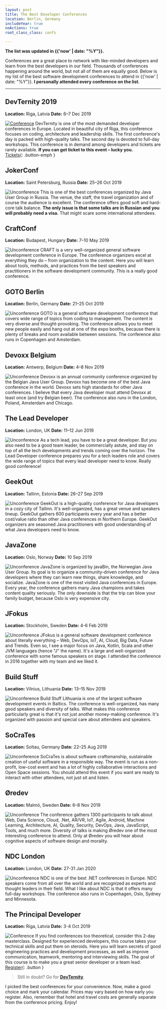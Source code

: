 ```yaml
---
layout: post
title: The Best Developer Conferences
location: Berlin, Germany
includeYear: true
noActions: true
root_class_class: confs

---
```


**The list was updated in {{'now' | date: "%Y"}}.**

Conferences are a great place to network with like-minded developers and learn from the best developers in our field. Thousands of conferences happening around the world, but not all of them are equally good. Below is my list of the best software development conferences to attend in {{'now' | date: "%Y"}}. **I personally attended every conference on the list**.

---

## DevTernity 2019

**Location:** Riga, Latvia
**Date:** 6–7 Dec 2019

[![Conference](/images/are_you_in.png)](https://devternity.com)
DevTernity is one of the most demanded developer conferences in Europe. Located in beautiful city of Riga, this conference focuses on coding, architecture and leadership skills. The first conference's day is packed with high-quality talks. The second day is devoted to full-day workshops. This conference is in demand among developers and tickets are rarely available. **If you can get ticket to this event – lucky you.**
<br>
[Tickets](https://devternity.com){: .button-emph }

## JokerConf

**Location:** Saint Petersburg, Russia
**Date:** 25–26 Oct 2019

![Unconference](https://avatars.io/twitter/jugru)
This is one of the best conferences organized by Java User Group in Russia. The venue, the staff, the travel organization and of course the audience is excellent. The conference offers good soft and hard-core talk balance. **The only issue is that some talks are in Russian and you will probably need a visa.** That might scare some international attendees.

## CraftConf

**Location:** Budapest, Hungary
**Date:** 7–10 May 2019

![Unconference](https://avatars.io/twitter/craftconf)
CRAFT is a very well-organized general software development conference in Europe. The conference organizers excel at everything they do – from organization to the content. Here you will learn about tools, methods, and practices from the best speakers and practitioners in the software development community. This is a really good conference.

## GOTO Berlin

**Location:** Berlin, Germany
**Date:** 21–25 Oct 2019

![Unconference](https://avatars.io/twitter/gotober)
GOTO is a general software development conference that covers wide range of topics from coding to management. The content is very diverse and thought-provoking. The conference allows you to meet new people easily and hang out at one of the expo booths, because there is plenty of breaks and room available between sessions. The conference also runs in Copenhagen and Amsterdam.

## Devoxx Belgium

**Location:** Antwerp, Belgium
**Date:** 4–8 Nov 2019

![Unconference](https://avatars.io/twitter/devoxx)
Devoxx is an annual community conference organized by the Belgian Java User Group. Devoxx has become one of the best Java conference in the world. Devoxx sets high standards for other Java conferences. I believe that every Java developer must attend Devoxx at least once (and try Belgian beer). The conference also runs in the London, Poland, Amsterdam and Chicago.

## The Lead Developer

**Location:** London, UK
**Date:** 11–12 Jun 2019

![Unconference](https://avatars.io/twitter/theleaddev)
As a tech lead, you have to be a great developer. But you also need to be a good team leader, be commercially astute, and stay on top of all the tech developments and trends coming over the horizon. The Lead Developer conference prepares you for a tech leaders role and covers the wide range of topics that every lead developer need to know. Really good conference!

## GeekOut

**Location:** Tallinn, Estonia
**Date:** 26–27 Sep 2019

![Unconference](https://avatars.io/twitter/geekoutee)
GeekOut is a high-quality conference for Java developers in a cozy city of Tallinn. It's well-organized, has a great venue and speakers lineup. GeekOut gathers 600 participants every year and has a better cost/value ratio than other Java conferences in Northern Europe. GeekOut organizers are seasoned Java practitioners with good understanding of what Java developers need to know.

## JavaZone

**Location:** Oslo, Norway
**Date:** 10 Sep 2019

![Unconference](https://avatars.io/twitter/javazone)
JavaZone is organized by javaBin, the Norwegian Java User Group. Its goal is to organize a community-driven conference for Java developers where they can learn new things, share knowledge, and socialize. JavaZone is one of the most visited Java conferences in Europe. Every year, the conference gathers many Java champions and takes content quality seriously. The only downside is that the trip can blow your family budget, because Oslo is very expensive city.

## JFokus

**Location:** Stockholm, Sweden
**Date:** 4-6 Feb 2019

![Unconference](https://avatars.io/twitter/jfokus)
JFokus is a general software development conference about literally everything – Web, DevOps, IoT, AI, Cloud, Big Data, Future and Trends. Even so, I see a major focus on Java, Kotlin, Scala and other JVM languages (hence "J" the name). It's a large and well-organized conference with some famous speakers on stage. I attended the conference in 2016 together with my team and we liked it.

## Build Stuff

**Location:** Vilnius, Lithuania
**Date:** 13–15 Nov 2019

![Unconference](https://avatars.io/twitter/buildstufflt)
Build Stuff Lithuania is one of the largest software development events in Baltics. The conference is well-organized, has many good speakers and diversity of talks. What makes this conference particularly great is that it's not just another money-making conference. It's organized with passion and special care about attendees and speakers.

## SoCraTes

**Location:** Soltau, Germany
**Date:** 22–25 Aug 2019

![Unconference](https://avatars.io/twitter/socrates_conf)
SoCraTes is about software craftsmanship, sustainable creation of useful software in a responsible way. The event is run as a non-profit, low-cost event and has a lot of highly collaborative interactions and Open Space sessions. You should attend this event if you want are ready to interact with other attendees, not just sit and listen.

## Øredev

**Location:** Malmö, Sweden
**Date:** 6–8 Nov 2019

![Unconference](https://avatars.io/twitter/oredev)
The conference gathers 1300 participants to talk about Web, Data Science, Cloud, .Net, AR/VR, IoT, Agile, Android, Machine Learning, Architecture, AI, Quality, Security, DevOps, Java, JavaScript, Tools, and much more. Diversity of talks is making Øredev one of the most interesting conference to attend. Only at Øredev you will hear about cognitive aspects of software design and morality.

## NDC London

**Location:** London, UK
**Date:** 27-31 Jan 2020

![Unconference](https://avatars.io/twitter/ndc_conferences)
NDC is one of the best .NET conferences in Europe. NDC speakers come from all over the world and are recognized as experts and thought leaders in their field. What I like about NDC is that it offers many full-day workshops. The conference also runs in Copenhagen, Oslo, Sydney and Minnesota.

## The Principal Developer

**Location:** Riga, Latvia
**Date:** 3-4 Oct 2019

![Conference](/images/the_principal_logo.png)
If you find conferences too theoretical, consider this 2-day masterclass. Designed for experienced developers, this course takes your technical skills and put them on steroids. Here you will learn secrets of good engineering practices and development processes, as well as improve communication, teamwork, mentoring and interviewing skills. The goal of this course is to make you a great senior developer or a team lead.
<br>
[Register](https://principal.dev){: .button }

> Still in doubt? Go for **[DevTernity](https://devternity.com)**.

I picked the best conferences for your convenience. Now, make a good choice and mark your calendar. Prices may vary based on how early you register. Also, remember that hotel and travel costs are generally separate from the conference pricing. Enjoy!